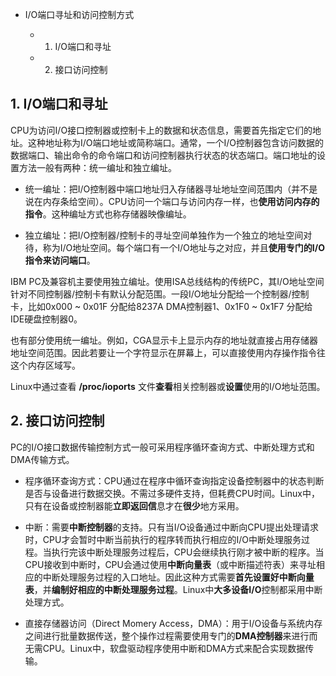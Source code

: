 -  I/O端口寻址和访问控制方式

    - 1. I/O端口和寻址

    - 2. 接口访问控制

## 1. I/O端口和寻址

CPU为访问I/O接口控制器或控制卡上的数据和状态信息，需要首先指定它们的地址。这种地址称为I/O端口地址或简称端口。通常，一个I/O控制器包含访问数据的数据端口、输出命令的命令端口和访问控制器执行状态的状态端口。端口地址的设置方法一般有两种：统一编址和独立编址。

- 统一编址：把I/O控制器中端口地址归入存储器寻址地址空间范围内（并不是说在内存条给空间）。CPU访问一个端口与访问内存一样，也**使用访问内存的指令**。这种编址方式也称存储器映像编址。

- 独立编址：把I/O控制器/控制卡的寻址空间单独作为一个独立的地址空间对待，称为I/O地址空间。每个端口有一个I/O地址与之对应，并且**使用专门的I/O指令来访问端口**。
 
IBM PC及兼容机主要使用独立编址。使用ISA总线结构的传统PC，其I/O地址空间针对不同控制器/控制卡有默认分配范围。一段I/O地址分配给一个控制器/控制卡，比如0x000 ~ 0x01F 分配给8237A DMA控制器1、0x1F0 ~ 0x1F7 分配给IDE硬盘控制器0。

也有部分使用统一编址。例如，CGA显示卡上显示内存的地址就直接占用存储器地址空间范围。因此若要让一个字符显示在屏幕上，可以直接使用内存操作指令往这个内存区域写。

Linux中通过查看 **/proc/ioports** 文件**查看**相关控制器或**设置**使用的I/O地址范围。

## 2. 接口访问控制

PC的I/O接口数据传输控制方式一般可采用程序循环查询方式、中断处理方式和DMA传输方式。

- 程序循环查询方式：CPU通过在程序中循环查询指定设备控制器中的状态判断是否与设备进行数据交换。不需过多硬件支持，但耗费CPU时间。Linux中，只有在设备或控制器能**立即返回信**息才在**很少**地方采用。

- 中断：需要**中断控制器**的支持。只有当I/O设备通过中断向CPU提出处理请求时，CPU才会暂时中断当前执行的程序转而执行相应的I/O中断处理服务过程。当执行完该中断处理服务过程后，CPU会继续执行刚才被中断的程序。当CPU接收到中断时，CPU会通过使用**中断向量表**（或中断描述符表）来寻址相应的中断处理服务过程的入口地址。因此这种方式需要**首先设置好中断向量表**，并**编制好相应的中断处理服务过程**。Linux中**大多设备I/O**控制都采用中断处理方式。

- 直接存储器访问（Direct Momery Access，DMA）：用于I/O设备与系统内存之间进行批量数据传送，整个操作过程需要使用专门的**DMA控制器**来进行而无需CPU。Linux中，软盘驱动程序使用中断和DMA方式来配合实现数据传输。